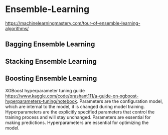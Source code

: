# Ensemble-Learning

https://machinelearningmastery.com/tour-of-ensemble-learning-algorithms/

## Bagging Ensemble Learning
## Stacking Ensemble Learning
## Boosting Ensemble Learning
XGBoost hyperparameter tuning guide https://www.kaggle.com/code/prashant111/a-guide-on-xgboost-hyperparameters-tuning/notebook. Parameters are the configuration model, which are internal to the model, it is changed during model training. Hyperparameters are the explicitly specified parameters that control the training process and will stay unchanged. Parameters are essential for making predictions. Hyperparameters are essential for optimizing the model.

